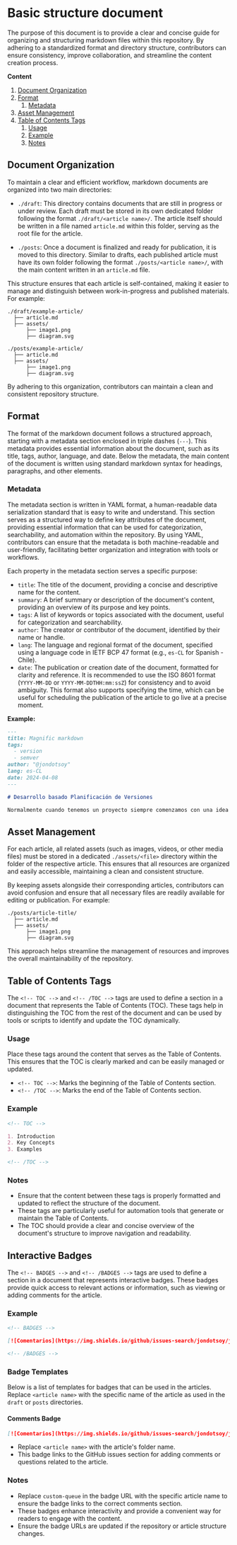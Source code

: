 # Basic structure document

The purpose of this document is to provide a clear and concise guide for organizing and structuring markdown files within this repository. By adhering to a standardized format and directory structure, contributors can ensure consistency, improve collaboration, and streamline the content creation process.

<!-- TOC -->

**Content**

1. [Document Organization](#document-organization)
2. [Format](#format)
   1. [Metadata](#metadata)
3. [Asset Management](#asset-management)
4. [Table of Contents Tags](#table-of-contents-tags)
   1. [Usage](#usage)
   2. [Example](#example)
   3. [Notes](#notes)

<!-- /TOC -->

## Document Organization

To maintain a clear and efficient workflow, markdown documents are organized into two main directories:

- `./draft`: This directory contains documents that are still in progress or under review. Each draft must be stored in its own dedicated folder following the format `./draft/<article name>/`. The article itself should be written in a file named `article.md` within this folder, serving as the root file for the article.

- `./posts`: Once a document is finalized and ready for publication, it is moved to this directory. Similar to drafts, each published article must have its own folder following the format `./posts/<article name>/`, with the main content written in an `article.md` file.

This structure ensures that each article is self-contained, making it easier to manage and distinguish between work-in-progress and published materials. For example:

```
./draft/example-article/
  ├── article.md
  ├── assets/
      ├── image1.png
      ├── diagram.svg

./posts/example-article/
  ├── article.md
  ├── assets/
      ├── image1.png
      ├── diagram.svg
```

By adhering to this organization, contributors can maintain a clean and consistent repository structure.

## Format

The format of the markdown document follows a structured approach, starting with a metadata section enclosed in triple dashes (`---`). This metadata provides essential information about the document, such as its title, tags, author, language, and date. Below the metadata, the main content of the document is written using standard markdown syntax for headings, paragraphs, and other elements.

### Metadata

The metadata section is written in YAML format, a human-readable data serialization standard that is easy to write and understand. This section serves as a structured way to define key attributes of the document, providing essential information that can be used for categorization, searchability, and automation within the repository. By using YAML, contributors can ensure that the metadata is both machine-readable and user-friendly, facilitating better organization and integration with tools or workflows.

Each property in the metadata section serves a specific purpose:

- `title`: The title of the document, providing a concise and descriptive name for the content.
- `summary`: A brief summary or description of the document's content, providing an overview of its purpose and key points.
- `tags`: A list of keywords or topics associated with the document, useful for categorization and searchability.
- `author`: The creator or contributor of the document, identified by their name or handle.
- `lang`: The language and regional format of the document, specified using a language code in IETF BCP 47 format (e.g., `es-CL` for Spanish - Chile).
- `date`: The publication or creation date of the document, formatted for clarity and reference. It is recommended to use the ISO 8601 format (`YYYY-MM-DD` or `YYYY-MM-DDTHH:mm:ssZ`) for consistency and to avoid ambiguity. This format also supports specifying the time, which can be useful for scheduling the publication of the article to go live at a precise moment.

**Example:**

```md
---
title: Magnific markdown
tags:
  - version
  - semver
author: "@jondotsoy"
lang: es-CL
date: 2024-04-08
---

# Desarrollo basado Planificación de Versiones

Normalmente cuando tenemos un proyecto siempre comenzamos con una idea clara el problema a resolver y por eso el primer enfoque suele ser escribir un script rápido para probar la solución y el tamaño del código casi siempre está correlacionado al tamaño del problema. Y si tienes algo más de experiencia surge un nuevo enfoque que llega con la planificación donde se encuentran las etapas; escribir la funcionalidad, planificar y desarrollar.
```

## Asset Management

For each article, all related assets (such as images, videos, or other media files) must be stored in a dedicated `./assets/<file>` directory within the folder of the respective article. This ensures that all resources are organized and easily accessible, maintaining a clean and consistent structure.

By keeping assets alongside their corresponding articles, contributors can avoid confusion and ensure that all necessary files are readily available for editing or publication. For example:

```
./posts/article-title/
  ├── article.md
  ├── assets/
      ├── image1.png
      ├── diagram.svg
```

This approach helps streamline the management of resources and improves the overall maintainability of the repository.

## Table of Contents Tags

The `<!-- TOC -->` and `<!-- /TOC -->` tags are used to define a section in a document that represents the Table of Contents (TOC). These tags help in distinguishing the TOC from the rest of the document and can be used by tools or scripts to identify and update the TOC dynamically.

### Usage

Place these tags around the content that serves as the Table of Contents. This ensures that the TOC is clearly marked and can be easily managed or updated.

- `<!-- TOC -->`: Marks the beginning of the Table of Contents section.
- `<!-- /TOC -->`: Marks the end of the Table of Contents section.

### Example

```markdown
<!-- TOC -->

1. Introduction
2. Key Concepts
3. Examples

<!-- /TOC -->
```

### Notes

- Ensure that the content between these tags is properly formatted and updated to reflect the structure of the document.
- These tags are particularly useful for automation tools that generate or maintain the Table of Contents.
- The TOC should provide a clear and concise overview of the document's structure to improve navigation and readability.

## Interactive Badges

The `<!-- BADGES -->` and `<!-- /BADGES -->` tags are used to define a section in a document that represents interactive badges. These badges provide quick access to relevant actions or information, such as viewing or adding comments for the article.

### Example

```markdown
<!-- BADGES -->

[![Comentarios](https://img.shields.io/github/issues-search/jondotsoy/jondotsoy?query=is:issue+label:question+article:custom-queue+&style=flat-square&label=Comentarios)](https://github.com/JonDotsoy/jondotsoy/issues/new?title=article:custom-queue:+&labels=question)

<!-- /BADGES -->
```

### Badge Templates

Below is a list of templates for badges that can be used in the articles. Replace `<article name>` with the specific name of the article as used in the `draft` or `posts` directories.

#### Comments Badge

```markdown
[![Comentarios](https://img.shields.io/github/issues-search/jondotsoy/jondotsoy?query=is:issue+label:question+article:<article name>+&style=flat-square&label=Comentarios)](https://github.com/JonDotsoy/jondotsoy/issues/new?title=article:<article name>:+&labels=question)
```

- Replace `<article name>` with the article's folder name.
- This badge links to the GitHub issues section for adding comments or questions related to the article.

### Notes

- Replace `custom-queue` in the badge URL with the specific article name to ensure the badge links to the correct comments section.
- These badges enhance interactivity and provide a convenient way for readers to engage with the content.
- Ensure the badge URLs are updated if the repository or article structure changes.
